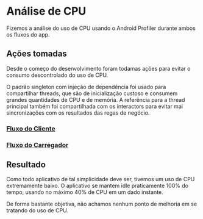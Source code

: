 # Análise de CPU

Fizemos a análise do uso de CPU usando o Android Profiler durante ambos os fluxos do app.

## Ações tomadas

Desde o começo do desenvolvimento foram todamas ações para evitar o consumo descontrolado do uso de CPU.

O padrão singleton com injeção de dependência foi usado para compartilhar threads, que são de inicialização custoso e consumem grandes quantidades de CPU e de memória. A referência para a thread principal também foi compartilhada com os interactors para evitar mai sincronizações com os resultados das regas de negócio.

### [Fluxo do Cliente](https://drive.google.com/file/d/1rwEq_tkLn_MMgiDOE4Da3uVW7J5bsD2a/view?usp=sharing)

### [Fluxo do Carregador](https://drive.google.com/file/d/1Ozd0ToH8onUs4SjQrmZC5JEmymL5p2oN/view?usp=sharing)

## Resultado

Como todo aplicativo de tal simplicidade deve ser, tivemos um uso de CPU extremamente baixo. O aplicativo se mantem idle praticamente 100% do tempo, usando no máximo 40% de CPU em um dado instante.

De forma bastante objetiva, não achamos nenhum ponto de melhoria em se tratando do uso de CPU.